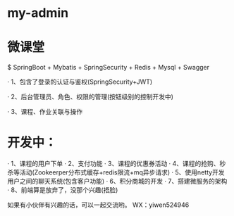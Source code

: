 # my-admin
# 微课堂

$ SpringBoot + Mybatis + SpringSecurity + Redis + Mysql + Swagger

· 1、包含了登录的认证与鉴权(SpringSecurity+JWT)

· 2、后台管理员、角色、权限的管理(按钮级别的控制开发中)

· 3、课程、作业关联与操作

# 开发中：
· 1、课程的用户下单
· 2、支付功能
· 3、课程的优惠券活动
· 4、课程的抢购、秒杀等活动(Zookeerper分布式缓存+redis限流+mq异步请求)
· 5、使用netty开发用户之间的聊天系统(包含客户功能)
· 6、积分商城的开发
· 7、搭建微服务的架构
· 8、前端算是放弃了，没那个兴趣(捂脸)

如果有小伙伴有兴趣的话，可以一起交流哟。
WX：yiwen524946
